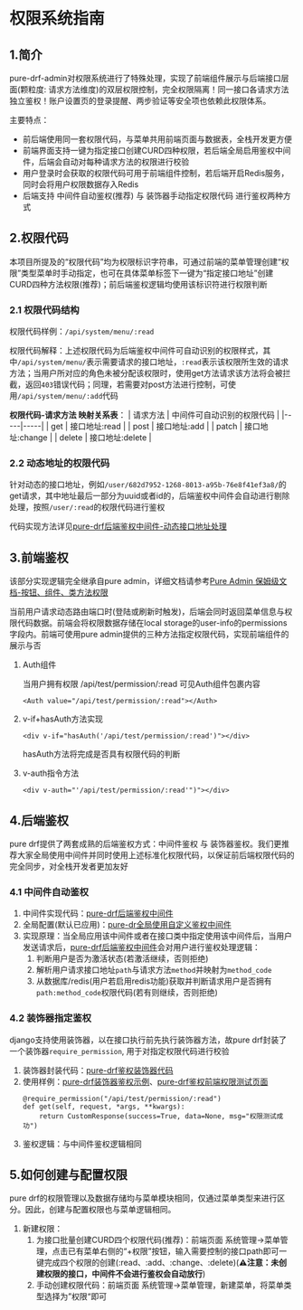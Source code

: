 # 权限系统指南

## 1.简介

pure-drf-admin对权限系统进行了特殊处理，实现了前端组件展示与后端接口层面(颗粒度: 请求方法维度)的双层权限控制，完全权限隔离！同一接口各请求方法独立鉴权！账户设置页的登录提醒、两步验证等安全项也依赖此权限体系。

主要特点：

- 前后端使用同一套权限代码，与菜单共用前端页面与数据表，全栈开发更方便
- 前端界面支持一键为指定接口创建CURD四种权限，若后端全局启用鉴权中间件，后端会自动对每种请求方法的权限进行校验
- 用户登录时会获取的权限代码可用于前端组件控制，若后端开启Redis服务，同时会将用户权限数据存入Redis
- 后端支持 中间件自动鉴权(推荐) 与 装饰器手动指定权限代码 进行鉴权两种方式

## 2.权限代码

本项目所提及的“权限代码”均为权限标识字符串，可通过前端的菜单管理创建“权限”类型菜单时手动指定，也可在具体菜单标签下一键为“指定接口地址”创建CURD四种方法权限(推荐)；前后端鉴权逻辑均使用该标识符进行权限判断

### 2.1 权限代码结构

权限代码样例：`/api/system/menu/:read`

权限代码解释：上述权限代码为后端鉴权中间件可自动识别的权限样式，其中`/api/system/menu/`表示需要请求的接口地址，`:read`表示该权限所生效的请求方法；当用户所对应的角色未被分配该权限时，使用get方法请求该方法将会被拦截，返回`403`错误代码；同理，若需要对post方法进行控制，可使用`/api/system/menu/:add`代码

**权限代码-请求方法 映射关系表**：
| 请求方法 | 中间件可自动识别的权限代码 |
|-----|-----|
| get | 接口地址:read |
| post | 接口地址:add |
| patch | 接口地址:change |
| delete | 接口地址:delete |

### 2.2 动态地址的权限代码

针对动态的接口地址，例如`/user/682d7952-1268-8013-a95b-76e8f41ef3a8/`的get请求，其中地址最后一部分为uuid或者id的，后端鉴权中间件会自动进行剔除处理，按照`/user/:read`的权限代码进行鉴权

代码实现方法详见[pure-drf后端鉴权中间件-动态接口地址处理](https://github.com/immrk/pure-drf-admin-backend/blob/main/utils/permissions.py#L50)

## 3.前端鉴权

该部分实现逻辑完全继承自pure admin，详细文档请参考[Pure Admin 保姆级文档-按钮、组件、类方法权限](https://pure-admin.cn/pages/RBAC/#%E6%8C%89%E9%92%AE%E3%80%81%E7%BB%84%E4%BB%B6%E3%80%81%E7%B1%BB%E6%96%B9%E6%B3%95%E6%9D%83%E9%99%90)

当前用户请求动态路由端口时(登陆或刷新时触发)，后端会同时返回菜单信息与权限代码数据。前端会将权限数据存储在local storage的user-info的permissions字段内。前端可使用pure admin提供的三种方法指定权限代码，实现前端组件的展示与否

1. Auth组件

   当用户拥有权限 /api/test/permission/:read 可见Auth组件包裹内容

   ```
   <Auth value="/api/test/permission/:read"></Auth>
   ```

2. v-if+hasAuth方法实现

   ```
   <div v-if="hasAuth('/api/test/permission/:read')"></div>
   ```

   hasAuth方法将完成是否具有权限代码的判断

3. v-auth指令方法
   ```
   <div v-auth="'/api/test/permission/:read'")"></div>
   ```

## 4.后端鉴权

pure drf提供了两套成熟的后端鉴权方式：中间件鉴权 与 装饰器鉴权。我们更推荐大家全局使用中间件并同时使用上述标准化权限代码，以保证前后端权限代码的完全同步，对全栈开发者更加友好

### 4.1 中间件自动鉴权

1. 中间件实现代码：[pure-drf后端鉴权中间件](https://github.com/immrk/pure-drf-admin-backend/blob/main/utils/permissions.py)
2. 全局配置(默认已应用)：[pure-dr全局使用自定义鉴权中间件](https://github.com/immrk/pure-drf-admin-backend/blob/main/puredrf/settings.py#L171)
3. 实现原理：当全局应用该中间件或者在接口类中指定使用该中间件后，当用户发送请求后，[pure-drf后端鉴权中间件](https://github.com/immrk/pure-drf-admin-backend/blob/main/utils/permissions.py)会对用户进行鉴权处理逻辑：
   1. 判断用户是否为激活状态(若激活继续，否则拒绝)
   2. 解析用户请求接口地址`path`与请求方法`method`并映射为`method_code`
   3. 从数据库/redis(用户若启用redis功能)获取并判断请求用户是否拥有`path:method_code`权限代码(若有则继续，否则拒绝)

### 4.2 装饰器指定鉴权

django支持使用装饰器，以在接口执行前先执行装饰器方法，故pure drf封装了一个装饰器`require_permission`, 用于对指定权限代码进行校验

1. 装饰器封装代码：[pure-drf鉴权装饰器代码](https://github.com/immrk/pure-drf-admin-backend/blob/main/utils/decorators.py#L11C5-L11C23)
2. 使用样例：[pure-drf装饰器鉴权示例](https://github.com/immrk/pure-drf-admin-backend/blob/main/apps/functiontest/views.py#L18)、[pure-drf鉴权前端权限测试页面](https://puredrf.kworlds.cn/#/test/permission)
   ```
   @require_permission("/api/test/permission/:read")
   def get(self, request, *args, **kwargs):
       return CustomResponse(success=True, data=None, msg="权限测试成功")
   ```
3. 鉴权逻辑：与中间件鉴权逻辑相同

## 5.如何创建与配置权限

pure drf的权限管理以及数据存储均与菜单模块相同，仅通过菜单类型来进行区分。因此，创建与配置权限也与菜单逻辑相同。

1. 新建权限：
   1. 为接口批量创建CURD四个权限代码(推荐)：前端页面 系统管理->菜单管理，点击已有菜单右侧的“+权限”按钮，输入需要控制的接口path即可一键完成四个权限的创建(:read、:add、:change、:delete)(**⚠️注意：未创建权限的接口，中间件不会进行鉴权会自动放行**)
   2. 手动创建权限代码：前端页面 系统管理->菜单管理，新建菜单，将菜单类型选择为”权限“即可
